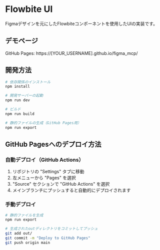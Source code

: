 # Flowbite UI

Figmaデザインを元にしたFlowbiteコンポーネントを使用したUIの実装です。

## デモページ

GitHub Pages: https://[YOUR_USERNAME].github.io/figma_mcp/

## 開発方法

```bash
# 依存関係のインストール
npm install

# 開発サーバーの起動
npm run dev

# ビルド
npm run build

# 静的ファイルの生成（GitHub Pages用）
npm run export
```

## GitHub Pagesへのデプロイ方法

### 自動デプロイ（GitHub Actions）

1. リポジトリの "Settings" タブに移動
2. 左メニューから "Pages" を選択
3. "Source" セクションで "GitHub Actions" を選択
4. メインブランチにプッシュすると自動的にデプロイされます

### 手動デプロイ

```bash
# 静的ファイルを生成
npm run export

# 生成されたoutディレクトリをコミットしてプッシュ
git add out/
git commit -m "Deploy to GitHub Pages"
git push origin main
```
